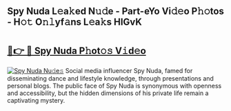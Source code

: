 ## Spy Nuda L𝚎a𝚔ed N𝚞𝚍e - Part-eYo Vi𝚍𝚎o P𝚑𝚘tos - H𝚘𝚝 O𝚗𝚕yf𝚊ns L𝚎a𝚔s HIGvK

# <h2><a href="http://kf2o21.oniu.top/?m=Spy+Nuda">🔗👉 🔴 Spy Nuda P𝚑ot𝚘𝚜 V𝚒d𝚎o</a></h2>

[![Spy Nuda Nu𝚍e𝚜](https://i.imgur.com/0qMVB7G.gif)](http://kf2o21.oniu.top/?m=Spy+Nuda)
Social media influencer Spy Nuda, famed for disseminating dance and lifestyle knowledge, through presentations and personal blogs. The public face of Spy Nuda is synonymous with openness and accessibility, but the hidden dimensions of his private life remain a captivating mystery.  
